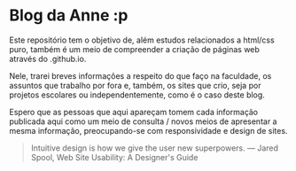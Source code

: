 # Blog da Anne :p
Este repositório tem o objetivo de, além estudos relacionados a html/css puro, também é um meio de compreender a criação de páginas web através do .github.io.

Nele, trarei breves informações a respeito do que faço na faculdade, os assuntos que trabalho por fora e, também, os sites que crio, seja por projetos escolares ou independentemente, como é o caso deste blog.

Espero que as pessoas que aqui apareçam tomem cada informação publicada aqui como um meio de consulta / novos meios de apresentar a mesma informação, preocupando-se com responsividade e design de sites.

> Intuitive design is how we give the user new superpowers.
>                      ― Jared Spool, Web Site Usability: A Designer's Guide